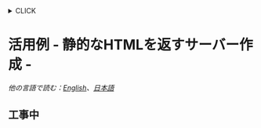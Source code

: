 <!-- START doctoc generated TOC please keep comment here to allow auto update -->
<!-- DON'T EDIT THIS SECTION, INSTEAD RE-RUN doctoc TO UPDATE -->
<details>
<summary>CLICK</summary>

- [活用例 - 静的なHTMLを返すサーバー作成 -](#%E6%B4%BB%E7%94%A8%E4%BE%8B---%E9%9D%99%E7%9A%84%E3%81%AAhtml%E3%82%92%E8%BF%94%E3%81%99%E3%82%B5%E3%83%BC%E3%83%90%E3%83%BC%E4%BD%9C%E6%88%90--)
  - [工事中](#%E5%B7%A5%E4%BA%8B%E4%B8%AD)

</details>
<!-- END doctoc generated TOC please keep comment here to allow auto update -->

# 活用例 - 静的なHTMLを返すサーバー作成 -

*他の言語で読む：[English](README.md)、[日本語](README.ja.md)*

## 工事中
